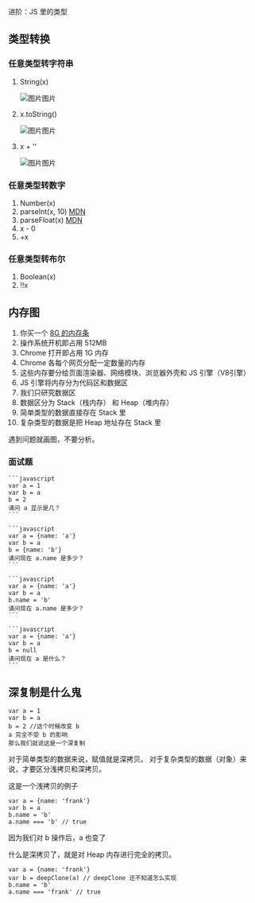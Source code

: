 进阶：JS 里的类型

## 类型转换

### 任意类型转字符串

1. String(x)

   ![图片](https://video.jirengu.com/FrpnWPAjH4_Zh1Ru58nEIC0I4onn)图片

2. x.toString()

   ![图片](https://video.jirengu.com/FnbB3yikB790jzpavhE6eyqioUPP)图片

3. x + ''

   ![图片](https://video.jirengu.com/FgaPxjEAu8-hzeBRnQ7jdHlZiw85)图片

### 任意类型转数字

1. Number(x)
2. parseInt(x, 10) [MDN](https://developer.mozilla.org/zh-CN/docs/Web/JavaScript/Reference/Global_Objects/parseInt)
3. parseFloat(x) [MDN](https://developer.mozilla.org/zh-CN/docs/Web/JavaScript/Reference/Global_Objects/parseFloat)
4. x - 0
5. +x

### 任意类型转布尔

1. Boolean(x)
2. !!x

## 内存图

1. 你买一个 [8G 的内存条](https://item.jd.com/4071422.html)
2. 操作系统开机即占用 512MB
3. Chrome 打开即占用 1G 内存
4. Chrome 各每个网页分配一定数量的内存
5. 这些内存要分给页面渲染器、网络模块、浏览器外壳和 JS 引擎（V8引擎）
6. JS 引擎将内存分为代码区和数据区
7. 我们只研究数据区
8. 数据区分为 Stack（栈内存） 和 Heap（堆内存）
9. 简单类型的数据直接存在 Stack 里
10. 复杂类型的数据是把 Heap 地址存在 Stack 里

遇到问题就画图，不要分析。

### 面试题

```
​```javascript
var a = 1
var b = a
b = 2
请问 a 显示是几？  
​```

​```javascript
var a = {name: 'a'}
var b = a
b = {name: 'b'}
请问现在 a.name 是多少？
​```

​```javascript
var a = {name: 'a'}
var b = a
b.name = 'b'
请问现在 a.name 是多少？
​```

​```javascript
var a = {name: 'a'}
var b = a
b = null
请问现在 a 是什么？
​```
```

## 深复制是什么鬼

```
var a = 1
var b = a
b = 2 //这个时候改变 b
a 完全不受 b 的影响
那么我们就说这是一个深复制
```

对于简单类型的数据来说，赋值就是深拷贝。
对于复杂类型的数据（对象）来说，才要区分浅拷贝和深拷贝。

这是一个浅拷贝的例子

```
var a = {name: 'frank'}
var b = a
b.name = 'b'
a.name === 'b' // true
```

因为我们对 b 操作后，a 也变了

什么是深拷贝了，就是对 Heap 内存进行完全的拷贝。

```
var a = {name: 'frank'}
var b = deepClone(a) // deepClone 还不知道怎么实现
b.name = 'b'
a.name === 'frank' // true
```